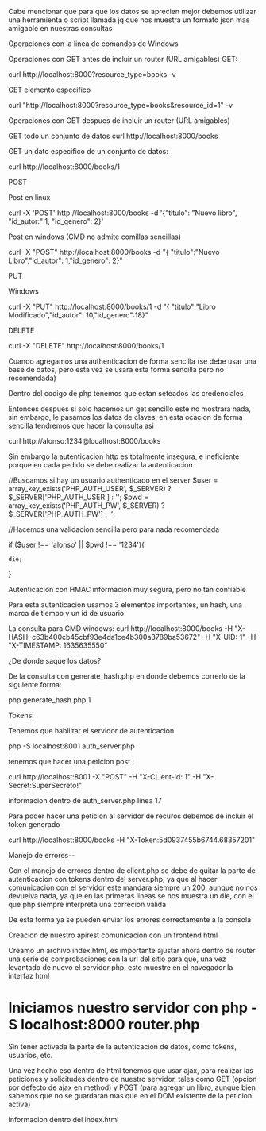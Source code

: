 Cabe mencionar que para que los datos se aprecien mejor debemos utilizar una herramienta o script
llamada jq que nos muestra un formato json mas amigable en nuestras consultas

Operaciones con la linea de comandos de Windows

Operaciones con GET antes de incluir un router (URL amigables)
GET:

curl http://localhost:8000?resource_type=books -v

GET elemento especifico

curl "http://localhost:8000?resource_type=books&resource_id=1" -v

Operaciones con GET despues de incluir un router (URL amigables)

GET todo un conjunto de datos
curl http://localhost:8000/books

GET un dato especifico de un conjunto de datos:

curl http://localhost:8000/books/1

POST

Post en linux

curl -X 'POST' http://localhost:8000/books -d '{"titulo": "Nuevo libro", "id_autor:" 1, "id_genero": 2}'

Post en windows (CMD no admite comillas sencillas)

curl -X "POST" http://localhost:8000/books -d "{ \"titulo\":\"Nuevo Libro\",\"id_autor\": 1,\"id_genero\": 2}"

PUT 

Windows 

curl -X "PUT" http://localhost:8000/books/1 -d "{ \"titulo\":\"Libro Modificado\",\"id_autor\": 10,\"id_genero\":18}"

DELETE 

curl -X "DELETE" http://localhost:8000/books/1

Cuando agregamos una authenticacion de forma sencilla (se debe usar una base de datos, pero esta vez se usara esta forma sencilla pero no recomendada)

Dentro del codigo de php tenemos que estan seteados las credenciales

Entonces despues si solo hacemos un get sencillo este no mostrara nada, sin embargo, le pasamos los datos de claves, en esta ocacion de forma sencilla tendremos que hacer la consulta asi

curl http://alonso:1234@localhost:8000/books

Sin embargo la autenticacion http es totalmente insegura, e ineficiente porque en cada pedido se debe realizar la autenticacion

//Buscamos si hay un usuario authenticado en el server
$user = array_key_exists('PHP_AUTH_USER', $_SERVER) ? $_SERVER['PHP_AUTH_USER'] : '';
$pwd = array_key_exists('PHP_AUTH_PW', $_SERVER) ? $_SERVER['PHP_AUTH_PW'] : '';

//Hacemos una validacion sencilla pero para nada recomendada

if ($user !== 'alonso' || $pwd !== '1234'){

    die;
}

Autenticacion con HMAC informacion muy segura, pero no tan confiable

Para esta autenticacion usamos 3 elementos importantes, un hash, una marca de tiempo y un id de usuario

La consulta para CMD windows:
curl http://localhost:8000/books -H "X-HASH: c63b400cb45cbf93e4da1ce4b300a3789ba53672" -H "X-UID: 1" -H "X-TIMESTAMP: 1635635550"

¿De donde saque los datos?

De la consulta con generate_hash.php en donde debemos correrlo de la siguiente forma: 

php generate_hash.php 1

Tokens!

Tenemos que habilitar el servidor de autenticacion

php -S localhost:8001 auth_server.php

tenemos que hacer una peticion post :

curl http://localhost:8001 -X "POST" -H "X-CLient-Id: 1" -H "X-Secret:SuperSecreto!"

informacion dentro de auth_server.php linea 17

Para poder hacer una peticion al servidor de recuros debemos de incluir el token generado

curl http://localhost:8000/books -H "X-Token:5d0937455b6744.68357201"


Manejo de errores--

Con el manejo de errores dentro de client.php se debe de quitar la parte de autenticacion con tokens dentro del server.php, ya que al hacer comunicacion con el servidor este mandara siempre un 200, aunque no nos devuelva nada, ya que en las primeras lineas se nos muestra un die, con el que php siempre interpreta una correcion valida

De esta forma ya se pueden enviar los errores correctamente a la consola

Creacion de nuestro apirest comunicacion con un frontend html

Creamo un archivo index.html, es importante ajustar ahora dentro de router una serie de comprobaciones con la url del sitio para que, una vez levantado de nuevo el servidor php, este muestre en el navegador la interfaz html

# Iniciamos nuestro servidor con php -S localhost:8000 router.php 

Sin tener activada la parte de la autenticacion de datos, como tokens, usuarios, etc.

Una vez hecho eso dentro de html tenemos que usar ajax, para realizar las peticiones y solicitudes dentro de nuestro servidor, tales como GET (opcion por defecto de ajax en method) y POST (para agregar un libro, aunque bien sabemos que no se guardaran mas que en el DOM existente de la peticion activa)

Informacion dentro del index.html